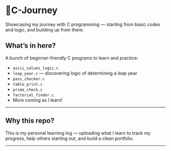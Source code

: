 # 🚀C-Journey
Showcasing my journey with C programming — starting from basic codes and logic, and building up from there.


##  What’s in here?

A bunch of beginner-friendly C programs to learn and practice:
- `ascii_values_logic.c`
- `leap_year.c` — discovering logic of determining a leap year
- `pass_checker.c`
- `table_print.c`
- `prime_check.c`
- `factorial_finder.c`
- More coming as I learn!

---

##  Why this repo?

This is my personal learning log — uploading what I learn to track my progress, help others starting out, and build a clean portfolio.

---




